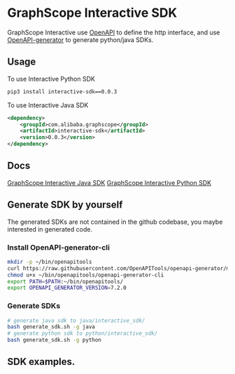 # GraphScope Interactive SDK

GraphScope Interactive use [OpenAPI](https://openapis.org) to define the http interface, and use [OpenAPI-generator](https://openapi-generator.tech) to generate python/java SDKs.

## Usage

To use Interactive Python SDK
```bash
pip3 install interactive-sdk==0.0.3
```

To use Interactive Java SDK
```xml
<dependency>
    <groupId>com.alibaba.graphscope</groupId>
    <artifactId>interactive-sdk</artifactId>
    <version>0.0.3</version>
</dependency>
```

## Docs

[GraphScope Interactive Java SDK](https://graphscope.io/docs/flex/interactive/java_sdk)
[GraphScope Interactive Python SDK](https://graphscope.io/docs/flex/interactive/python_sdk)


## Generate SDK by yourself

The generated SDKs are not contained in the github codebase, you maybe interested in generated code.

### Install OpenAPI-generator-cli

```bash
mkdir -p ~/bin/openapitools
curl https://raw.githubusercontent.com/OpenAPITools/openapi-generator/master/bin/utils/openapi-generator-cli.sh > ~/bin/openapitools/openapi-generator-cli
chmod u+x ~/bin/openapitools/openapi-generator-cli
export PATH=$PATH:~/bin/openapitools/
export OPENAPI_GENERATOR_VERSION=7.2.0
```

### Generate SDKs

```bash
# generate java sdk to java/interactive_sdk/
bash generate_sdk.sh -g java
# generate python sdk to python/interactive_sdk/
bash generate_sdk.sh -g python
```

## SDK examples.